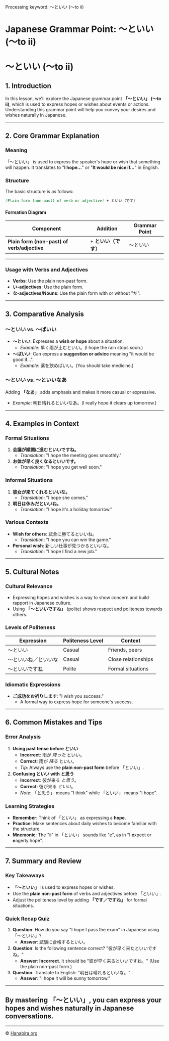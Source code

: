 Processing keyword: ～といい (〜to ii)
# Japanese Grammar Point: ～といい (〜to ii)
# ～といい (〜to ii)
## 1. Introduction
In this lesson, we'll explore the Japanese grammar point **「～といい」 (〜to ii)**, which is used to express hopes or wishes about events or actions. Understanding this grammar point will help you convey your desires and wishes naturally in Japanese.

---
## 2. Core Grammar Explanation
### Meaning
「～といい」 is used to express the speaker's hope or wish that something will happen. It translates to "**I hope...**" or "**It would be nice if...**" in English.
### Structure
The basic structure is as follows:
```markdown
[Plain form (non-past) of verb or adjective] + といい（です）
```
#### Formation Diagram
| Component                                | Addition       | Grammar Point |
|------------------------------------------|----------------|---------------|
| **Plain form (non-past) of verb/adjective** | + **といい（です）** | ～といい       |
---
### Usage with Verbs and Adjectives
- **Verbs**: Use the plain non-past form.
- **い-adjectives**: Use the plain form.
- **な-adjectives/Nouns**: Use the plain form with or without "だ".
---
## 3. Comparative Analysis
### ～といい vs. ～ばいい
- **～といい**: Expresses a **wish or hope** about a situation.
  - *Example*: 早く雨が止むといい。(I hope the rain stops soon.)
- **～ばいい**: Can express a **suggestion or advice** meaning "it would be good if...".
  - *Example*: 薬を飲めばいい。(You should take medicine.)
### ～といい vs. ～といいなあ
Adding **「なあ」** adds emphasis and makes it more casual or expressive.
- *Example*: 明日晴れるといいなあ。(I really hope it clears up tomorrow.)
---
## 4. Examples in Context
### Formal Situations
1. **会議が順調に進むといいですね。**
   - *Translation*: "I hope the meeting goes smoothly."
2. **お体が早く良くなるといいです。**
   - *Translation*: "I hope you get well soon."
### Informal Situations
1. **彼女が来てくれるといいな。**
   - *Translation*: "I hope she comes."
2. **明日は休みだといいね。**
   - *Translation*: "I hope it's a holiday tomorrow."
### Various Contexts
- **Wish for others**: 試合に勝てるといいね。
  - *Translation*: "I hope you can win the game."
- **Personal wish**: 新しい仕事が見つかるといいな。
  - *Translation*: "I hope I find a new job."
---
## 5. Cultural Notes
### Cultural Relevance
- Expressing hopes and wishes is a way to show concern and build rapport in Japanese culture.
- Using **「～といいですね」** (polite) shows respect and politeness towards others.
### Levels of Politeness
| Expression                | Politeness Level | Context            |
|---------------------------|------------------|--------------------|
| ～といい                   | Casual           | Friends, peers     |
| ～といいね／といいな       | Casual           | Close relationships|
| ～といいですね             | Polite           | Formal situations  |
### Idiomatic Expressions
- **ご成功をお祈りします**: "I wish you success."
  - A formal way to express hope for someone's success.
---
## 6. Common Mistakes and Tips
### Error Analysis
1. **Using past tense before といい**
   - **Incorrect**: 雨が *降った* といい。
   - **Correct**: 雨が *降る* といい。
   - *Tip*: Always use the **plain non-past form** before 「といい」.
2. **Confusing といい with と思う**
   - **Incorrect**: 彼が来る *と思う*。
   - **Correct**: 彼が来る *といい*。
   - *Note*: 「と思う」 means "I think" while 「といい」 means "I hope".
### Learning Strategies
- **Remember**: Think of 「といい」 as expressing a **hope**.
- **Practice**: Make sentences about daily wishes to become familiar with the structure.
- **Mnemonic**: The "ii" in 「といい」 sounds like "e", as in "I **e**xpect or **e**agerly hope".
---
## 7. Summary and Review
### Key Takeaways
- **「～といい」** is used to express hopes or wishes.
- Use the **plain non-past form** of verbs and adjectives before 「といい」.
- Adjust the politeness level by adding **「です／ですね」** for formal situations.
### Quick Recap Quiz
1. **Question**: How do you say "I hope I pass the exam" in Japanese using 「～といい」?
   - **Answer**: 試験に合格するといい。
2. **Question**: Is the following sentence correct? "彼が早く来たといいですね。"
   - **Answer**: **Incorrect**. It should be "彼が早く来るといいですね。" (Use the plain non-past form.)
3. **Question**: Translate to English: "明日は晴れるといいな。"
   - **Answer**: "I hope it will be sunny tomorrow."
---
By mastering 「～といい」, you can express your hopes and wishes naturally in Japanese conversations.
---


---

© [Hanabira.org](https://hanabira.org)
